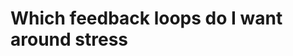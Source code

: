 # Which feedback loops do I want around stress
<!-- #p2 -->

<!-- {BearID:A8333A6B-FF40-4790-8879-D627606170DB-2519-000001E18539E7AB} -->

